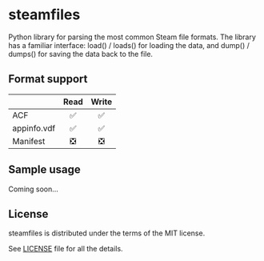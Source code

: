 # steamfiles
Python library for parsing the most common Steam file formats.
The library has a familiar interface: load() / loads() for loading the data,
and dump() / dumps() for saving the data back to the file.

## Format support
|             | Read  | Write |
| ----------- | :---: | :---: |
| ACF         | ✅ | ✅ |
| appinfo.vdf | ✅ | ✅ |
| Manifest    | ❎ | ❎ |

## Sample usage

Coming soon…

## License

steamfiles is distributed under the terms of the MIT license.

See [LICENSE](LICENSE) file for all the details.

